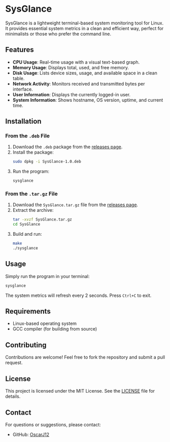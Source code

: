 # SysGlance

SysGlance is a lightweight terminal-based system monitoring tool for Linux. It provides essential system metrics in a clean and efficient way, perfect for minimalists or those who prefer the command line.

## Features

- **CPU Usage**: Real-time usage with a visual text-based graph.
- **Memory Usage**: Displays total, used, and free memory.
- **Disk Usage**: Lists device sizes, usage, and available space in a clean table.
- **Network Activity**: Monitors received and transmitted bytes per interface.
- **User Information**: Displays the currently logged-in user.
- **System Information**: Shows hostname, OS version, uptime, and current time.

## Installation

### From the `.deb` File

1. Download the `.deb` package from the [releases page](https://github.com/OscarJ12/SysGlance/releases).
2. Install the package:
   ```bash
   sudo dpkg -i SysGlance-1.0.deb
   ```
3. Run the program:
   ```bash
   sysglance
   ```

### From the `.tar.gz` File

1. Download the `SysGlance.tar.gz` file from the [releases page](https://github.com/OscarJ12/SysGlance/releases).
2. Extract the archive:
   ```bash
   tar -xvzf SysGlance.tar.gz
   cd SysGlance
   ```
3. Build and run:
   ```bash
   make
   ./sysglance
   ```

## Usage

Simply run the program in your terminal:
```bash
sysglance
```

The system metrics will refresh every 2 seconds. Press `Ctrl+C` to exit.

## Requirements

- Linux-based operating system
- GCC compiler (for building from source)

## Contributing

Contributions are welcome! Feel free to fork the repository and submit a pull request.

## License

This project is licensed under the MIT License. See the [LICENSE](LICENSE) file for details.

## Contact

For questions or suggestions, please contact:
- GitHub: [OscarJ12](https://github.com/OscarJ12)
